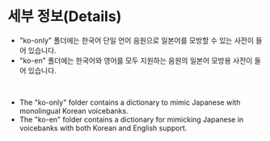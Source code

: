 # 세부 정보(Details)

- "ko-only" 폴더에는 한국어 단일 언어 음원으로 일본어를 모방할 수 있는 사전이 들어 있습니다.
- "ko-en" 폴더에는 한국어와 영어를 모두 지원하는 음원의 일본어 모방용 사전이 들어 있습니다.

<br>

- The "ko-only" folder contains a dictionary to mimic Japanese with monolingual Korean voicebanks.
- The "ko-en" folder contains a dictionary for mimicking Japanese in voicebanks with both Korean and English support.